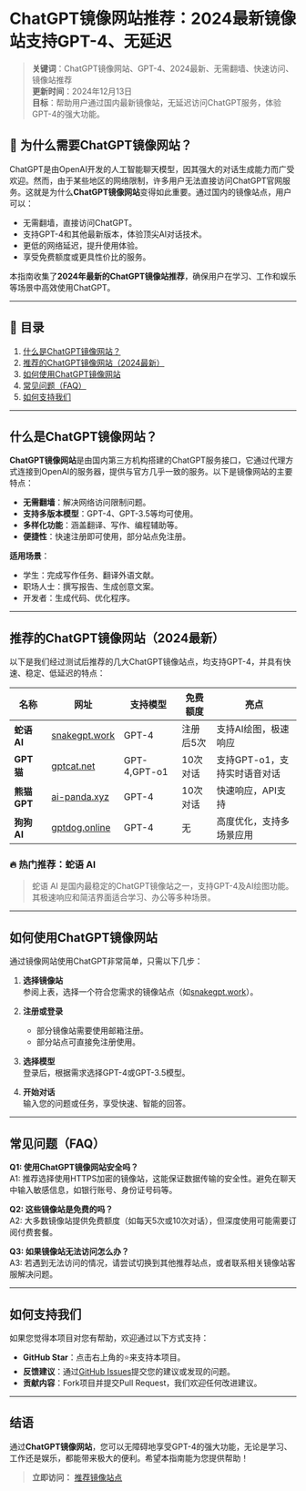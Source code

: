 
# ChatGPT镜像网站推荐：2024最新镜像站支持GPT-4、无延迟

> **关键词**：ChatGPT镜像网站、GPT-4、2024最新、无需翻墙、快速访问、镜像站推荐  
> **更新时间**：2024年12月13日  
> **目标**：帮助用户通过国内最新镜像站，无延迟访问ChatGPT服务，体验GPT-4的强大功能。

## 📌 为什么需要ChatGPT镜像网站？

ChatGPT是由OpenAI开发的人工智能聊天模型，因其强大的对话生成能力而广受欢迎。然而，由于某些地区的网络限制，许多用户无法直接访问ChatGPT官网服务。这就是为什么**ChatGPT镜像网站**变得如此重要。通过国内的镜像站点，用户可以：

- 无需翻墙，直接访问ChatGPT。
- 支持GPT-4和其他最新版本，体验顶尖AI对话技术。
- 更低的网络延迟，提升使用体验。
- 享受免费额度或更具性价比的服务。

本指南收集了**2024年最新的ChatGPT镜像站推荐**，确保用户在学习、工作和娱乐等场景中高效使用ChatGPT。

---

## 📖 目录

1. [什么是ChatGPT镜像网站？](#什么是chatgpt镜像网站)
2. [推荐的ChatGPT镜像网站（2024最新）](#推荐的chatgpt镜像网站2024最新)
3. [如何使用ChatGPT镜像网站](#如何使用chatgpt镜像网站)
4. [常见问题（FAQ）](#常见问题faq)
5. [如何支持我们](#如何支持我们)

---

## 什么是ChatGPT镜像网站？

**ChatGPT镜像网站**是由国内第三方机构搭建的ChatGPT服务接口，它通过代理方式连接到OpenAI的服务器，提供与官方几乎一致的服务。以下是镜像网站的主要特点：

- **无需翻墙**：解决网络访问限制问题。
- **支持多版本模型**：GPT-4、GPT-3.5等均可使用。
- **多样化功能**：涵盖翻译、写作、编程辅助等。
- **便捷性**：快速注册即可使用，部分站点免注册。

**适用场景**：
- 学生：完成写作任务、翻译外语文献。
- 职场人士：撰写报告、生成创意文案。
- 开发者：生成代码、优化程序。

---

## 推荐的ChatGPT镜像网站（2024最新）

以下是我们经过测试后推荐的几大ChatGPT镜像站点，均支持GPT-4，并具有快速、稳定、低延迟的特点：

| 名称         | 网址                            | 支持模型  | 免费额度      | 亮点                     |
|--------------|---------------------------------|-----------|---------------|--------------------------|
| **蛇语 AI**  | [snakegpt.work](https://snakegpt.work) | GPT-4     | 注册后5次        | 支持AI绘图，极速响应       |
| **GPT 猫**   | [gptcat.net](https://gptcat.net)     | GPT-4,GPT-o1     | 10次对话       | 支持GPT-o1，支持实时语音对话           |
| **熊猫 GPT** | [ai-panda.xyz](https://ai-panda.xyz/login?invite_code=34137c47) | GPT-4     | 10次对话       | 快速响应，API支持          |
| **狗狗 AI**  | [gptdog.online](http://gptdog.online/)   | GPT-4     | 无       | 高度优化，支持多场景应用   |


### 🔥 热门推荐：蛇语 AI
> 蛇语 AI 是国内最稳定的ChatGPT镜像站之一，支持GPT-4及AI绘图功能。其极速响应和简洁界面适合学习、办公等多种场景。

---

## 如何使用ChatGPT镜像网站

通过镜像网站使用ChatGPT非常简单，只需以下几步：

1. **选择镜像站**  
   参阅上表，选择一个符合您需求的镜像站点（如[snakegpt.work](https://snakegpt.work)）。

2. **注册或登录**  
   - 部分镜像站需要使用邮箱注册。
   - 部分站点可直接免注册使用。

3. **选择模型**  
   登录后，根据需求选择GPT-4或GPT-3.5模型。

4. **开始对话**  
   输入您的问题或任务，享受快速、智能的回答。

---

## 常见问题（FAQ）

**Q1: 使用ChatGPT镜像网站安全吗？**  
A1: 推荐选择使用HTTPS加密的镜像站，这能保证数据传输的安全性。避免在聊天中输入敏感信息，如银行账号、身份证号码等。

**Q2: 这些镜像站是免费的吗？**  
A2: 大多数镜像站提供免费额度（如每天5次或10次对话），但深度使用可能需要订阅付费套餐。

**Q3: 如果镜像站无法访问怎么办？**  
A3: 若遇到无法访问的情况，请尝试切换到其他推荐站点，或者联系相关镜像站客服解决问题。

---

## 如何支持我们

如果您觉得本项目对您有帮助，欢迎通过以下方式支持：

- **GitHub Star**：点击右上角的⭐️来支持本项目。
- **反馈建议**：通过[GitHub Issues](https://github.com/your-repo/issues)提交您的建议或发现的问题。
- **贡献内容**：Fork项目并提交Pull Request，我们欢迎任何改进建议。

---

## 结语

通过**ChatGPT镜像网站**，您可以无障碍地享受GPT-4的强大功能，无论是学习、工作还是娱乐，都能带来极大的便利。希望本指南能为您提供帮助！

> **立即访问：** [推荐镜像站点](#推荐的chatgpt镜像网站2024最新)

